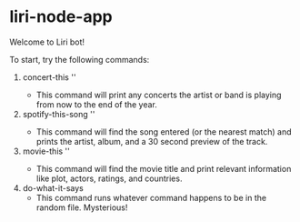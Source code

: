 # liri-node-app

Welcome to Liri bot!

To start, try the following commands:

1. concert-this '<artist name>'
   - This command will print any concerts the artist or band is playing from now to the end of the year.
2. spotify-this-song '<song title>'
   - This command will find the song entered (or the nearest match) and prints the artist, album, and a 30 second preview of the track.
3. movie-this '<movie title>'
   - This command will find the movie title and print relevant information like plot, actors, ratings, and countries.
4. do-what-it-says
   - This command runs whatever  command happens to be in the random file. Mysterious!